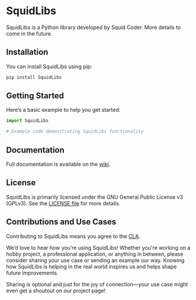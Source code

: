 # SquidLibs

SquidLibs is a Python library developed by Squid Coder. More details to come in the future.

## Installation

You can install SquidLibs using pip:
```bash
pip install SquidLibs
```

## Getting Started

Here’s a basic example to help you get started:


```python
import SquidLibs

# Example code demonstrating SquidLibs functionality
```

## Documentation

Full documentation is available on the [wiki](https://github.com/realSquidCoder/SquidLibs/wiki).

## License

SquidLibs is primarily licensed under the GNU General Public License v3 (GPLv3). See the [LICENSE file](https://github.com/realSquidCoder/SquidLibs/blob/main/LICENSE) for more details.

## Contributions and Use Cases
Contributing to SquidLibs means you agree to the [CLA](https://gist.github.com/realSquidCoder/001d52b991e7750ea4200aaffd6f9669).

We’d love to hear how you’re using SquidLibs! Whether you're working on a hobby project, a professional application, or anything in between, please consider sharing your use case or sending an example our way. Knowing how SquidLibs is helping in the real world inspires us and helps shape future improvements.

Sharing is optional and just for the joy of connection—your use case might even get a shoutout on our project page!
